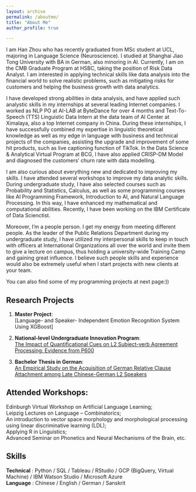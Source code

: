 ```yaml
---
layout: archive
permalink: /aboutme/
title: "About Me"
author_profile: true

---
```



I am Han Zhou who has recently graduated from MSc student at UCL, majoring in Language Science (Neuroscience). I studied at Shanghai Jiao Tong University with BA in German, also minoring in AI. Currently, I am on the CMB Graduate Program at HSBC, taking the position of Risk Data Analyst. I am interested in applying technical skills like data analysis into the financial world to solve realistic problems, such as mitigating risks for customers and helping the business growth with data analytics.

I have developed strong abilities in data analysis, and have applied such analystic skills in my internships at several leading Internet companies. I worked as NLP PO at AI-LAB at ByteDance for over 4 months and Text-To-Speech (TTS) Linguistic Data Intern at the data team of AI Center at Ximalaya, also a top Internet company in China. During these internships, I have successfully combined my expertise in linguistic theoretical knowledge as well as my edge in language with business and technical projects of the companies, assisting the upgrade and improvement of some hit products, such as live captioning function of TikTok. In the Data Science & Analytical Virtual Program at BCG, I have also applied CRISP-DM Model and diagnosed the customers’ churn rate with data modelling. 

I am also curious about everything new and dedicated to improving my skills. I have attended several workshops to improve my data analytic skills. During undergraduate study, I have also selected courses such as Probability and Statistics, Calculus, as well as some programming courses like AI Programming Framework, Introduction to AI, and Natural Language Processing. In this way, I have enhanced my mathematical and computational abilities. Recently, I have been working on the IBM Certificate of Data Scienctist. 

Moreover, I’m a people person. I get my energy from meeting different people. As the leader of the Public Relations Department during my undergraduate study, I have utilized my interpersonal skills to keep in touch with officers at International Organizations all over the world and invite them to give a lecture on campus, thus holding a university-wide Training Camp and gaining great influence. I believe such people skills and experience would also be extremely useful when I start projects with new clients at your team.

You can also find some of my programming projects at next page:))






Research Projects
------

1. **Master Project**: <br />
[Language- and Speaker- Independent Emotion Recognition System Using XGBoost]

    
3. **National-level Undergraduate Innovation Program**: <br />
[The Impact of Quantificational Cues on L2 Subject-verb Agreement Processing: Evidence from P600](http://hanzhou925.github.io/files/项目研究论文.pdf)

4. **Bachelor Thesis in German**: <br />
[An Empirical Study on the Acquisition of German Relative Clause Attachment among Late Chinese-German L2 Speakers](http://hanzhou925.github.io/files/本科毕业论文_周涵.pdf)






Attended Workshops:
------

Edinburgh Virtual Workshop on Artificial Language Learning;<br />
Leipzig Lectures on Language – Combinatorics;<br />
An introduction to vector space morphology and morphological processing using linear discriminative learning (LDL);<br />
Applying R in Linguistics;<br />
Advanced Seminar on Phonetics and Neural Mechanisms of the Brain, etc.



Skills
------
  **Technical** :   Python / SQL / Tableau / RStudio / GCP (BigQuery, Virtual Machine) / IBM Watson Studio / Microsoft Azure<br />
  **Language** :      Chinese / English / German / Sanskrit

